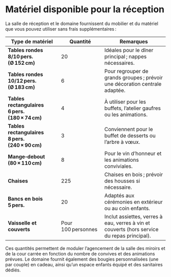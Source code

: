 # Matériel disponible pour la réception

La salle de réception et le domaine fournissent du mobilier et du matériel que vous pouvez utiliser sans frais supplémentaires :

| Type de matériel | Quantité | Remarques |
|------------------|---------|-----------|
| **Tables rondes 8/10 pers. (Ø 152 cm)** | 20 | Idéales pour le dîner principal ; nappes nécessaires. |
| **Tables rondes 10/12 pers. (Ø 183 cm)** | 6 | Pour regrouper de grands groupes ; prévoir une décoration centrale adaptée. |
| **Tables rectangulaires 6 pers. (180 × 74 cm)** | 4 | À utiliser pour les buffets, l’atelier gaufres ou les animations. |
| **Tables rectangulaires 8 pers. (240 × 90 cm)** | 3 | Conviennent pour le buffet de desserts ou l’arbre à vœux. |
| **Mange‑debout (80 × 110 cm)** | 8 | Pour le vin d’honneur et les animations conviviales. |
| **Chaises** | 225 | Chaises en bois ; prévoir des housses si nécessaire. |
| **Bancs en bois 5 pers.** | 20 | Adaptés aux cérémonies en extérieur ou au coin enfants. |
| **Vaisselle et couverts** | Pour 100 personnes | Inclut assiettes, verres à eau, verres à vin et couverts (hors service du repas principal). |

Ces quantités permettent de moduler l’agencement de la salle des miroirs et de la cour carrée en fonction du nombre de convives et des animations prévues. Le domaine fournit également des bougies personnalisées (une par couple) en cadeau, ainsi qu’un espace enfants équipé et des sanitaires dédiés.